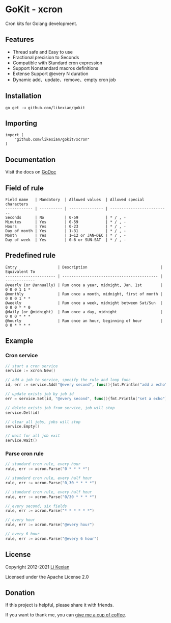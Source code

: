 # GoKit - xcron

Cron kits for Golang development.

## Features

- Thread safe and Easy to use
- Fractional precision to Seconds
- Compatible with Standard cron expression
- Support Nonstandard macros definitions
- Extense Support @every N duration
- Dynamic add、update、remove、empty cron job

## Installation

    go get -u github.com/likexian/gokit

## Importing

    import (
        "github.com/likexian/gokit/xcron"
    )

## Documentation

Visit the docs on [GoDoc](https://godoc.org/github.com/likexian/gokit/xcron)

## Field of rule

```
Field name   | Mandatory  | Allowed values  | Allowed special characters
------------ | ---------- | --------------- | --------------------------
Seconds      | No         | 0-59            | * / , -
Minutes      | Yes        | 0-59            | * / , -
Hours        | Yes        | 0-23            | * / , -
Day of month | Yes        | 1-31            | * / , -
Month        | Yes        | 1–12 or JAN–DEC | * / , -
Day of week  | Yes        | 0–6 or SUN–SAT  | * / , -
```

## Predefined rule

```
Entry                  | Description                                | Equivalent To
---------------------- | ------------------------------------------ | -------------
@yearly (or @annually) | Run once a year, midnight, Jan. 1st        | 0 0 0 1 1 *
@monthly               | Run once a month, midnight, first of month | 0 0 0 1 * *
@weekly                | Run once a week, midnight between Sat/Sun  | 0 0 0 * * 0
@daily (or @midnight)  | Run once a day, midnight                   | 0 0 0 * * *
@hourly                | Run once an hour, beginning of hour        | 0 0 * * * *
```

## Example

### Cron service

```go
// start a cron service
service := xcron.New()

// add a job to service, specify the rule and loop func
id, err := service.Add("@every second", func(){fmt.Println("add a echo")})

// update exists job by job id
err = service.Set(id, "@every second", func(){fmt.Println("set a echo")})

// delete exists job from service, job will stop
service.Del(id)

// clear all jobs, jobs will stop
service.Empty()

// wait for all job exit
service.Wait()
```

### Parse cron rule

```go
// standard cron rule, every hour
rule, err := xcron.Parse("0 * * * *")

// standard cron rule, every half hour
rule, err := xcron.Parse("0,30 * * * *")

// standard cron rule, every half hour
rule, err := xcron.Parse("0/30 * * * *")

// every second, six fields
rule, err := xcron.Parse("* * * * * *")

// every hour
rule, err := xcron.Parse("@every hour")

// every 6 hour
rule, err := xcron.Parse("@every 6 hour")
```

## License

Copyright 2012-2021 [Li Kexian](https://www.likexian.com/)

Licensed under the Apache License 2.0

## Donation

If this project is helpful, please share it with friends.

If you want to thank me, you can [give me a cup of coffee](https://www.likexian.com/donate/).
